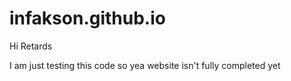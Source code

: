 # infakson.github.io
Hi Retards

I am just testing this code so yea website isn't fully completed yet
